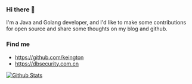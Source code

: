### Hi there 👋

I'm a Java and Golang developer, and I'd like to make some contributions for open source and share some thoughts on my blog and github.

### Find me

- <https://github.com/keington>
- <https://dbsecurity.com.cn>

[![Github Stats](https://github-readme-stats.vercel.app/api?username=keington&show_icons=true&count_private=true)](https://github.com/keington)
